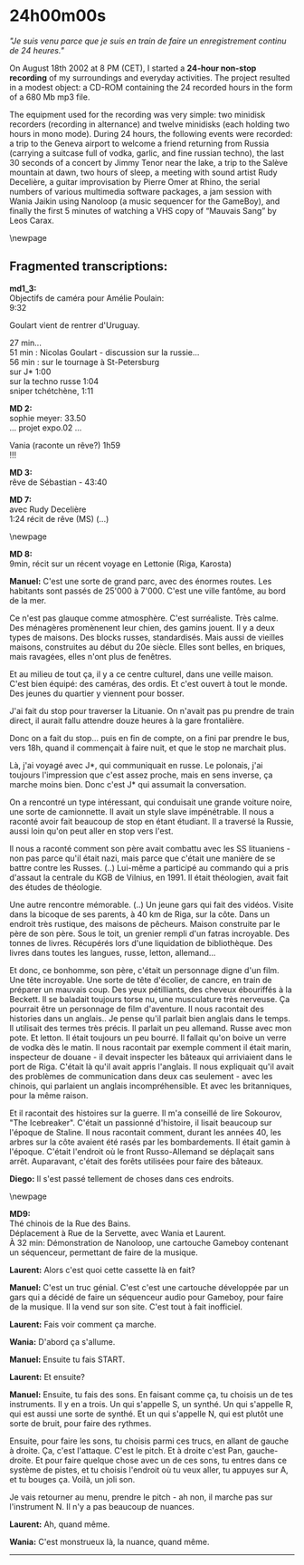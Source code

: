 # 24h00m00s

*"Je suis venu parce que je suis en train de faire un enregistrement continu de 24 heures."*

On August 18th 2002 at 8 PM (CET), I started a **24-hour non-stop recording** of my surroundings and everyday activities. The project resulted in a modest object: a CD-ROM containing the 24 recorded hours in the form of a 680 Mb mp3 file.

The equipment used for the recording was very simple: two minidisk recorders (recording in alternance) and twelve minidisks (each holding two hours in mono mode). During 24 hours, the following events were recorded: a trip to the Geneva airport to welcome a friend returning from Russia (carrying a suitcase full of vodka, garlic, and fine russian techno), the last 30 seconds of a concert by Jimmy Tenor near the lake, a trip to the Salève mountain at dawn, two hours of sleep, a meeting with sound artist Rudy Decelière, a guitar improvisation by Pierre Omer at Rhino, the serial numbers of various multimedia software packages, a jam session with Wania Jaikin using Nanoloop (a music sequencer for the GameBoy), and finally the first 5 minutes of watching a VHS copy of “Mauvais Sang” by Leos Carax.

\newpage

## Fragmented transcriptions:

**md1_3:**  
Objectifs de caméra pour Amélie Poulain:  
9:32

Goulart vient de rentrer d'Uruguay.

27 min...  
51 min : Nicolas Goulart - discussion sur la russie...  
56 min : sur le tournage à St-Petersburg  
sur J\* 1:00  
sur la techno russe 1:04  
sniper tchétchène, 1:11

**MD 2:**  
sophie meyer: 33.50  
... projet expo.02 ...

Vania (raconte un rêve?) 1h59  
!!!

**MD 3:**  
rêve de Sébastian - 43:40

**MD 7:**  
avec Rudy Decelière  
1:24 récit de rêve (MS)
(...) 

\newpage

**MD 8:**  
9min, récit sur un récent voyage en Lettonie (Riga, Karosta)

**Manuel:** C'est une sorte de grand parc, avec des énormes routes. Les habitants sont passés de 25'000 à 7'000. C'est une ville fantôme, au bord de la mer.

Ce n'est pas glauque comme atmosphère. C'est surréaliste. Très calme. Des ménagères promènenent leur chien, des gamins jouent. Il y a deux types de maisons. Des blocks russes, standardisés. Mais aussi de vieilles maisons, construites au début du 20e siècle. Elles sont belles, en briques, mais ravagées, elles n'ont plus de fenêtres.

Et au milieu de tout ça, il y a ce centre culturel, dans une veille maison. C'est bien équipé: des caméras, des ordis. Et c'est ouvert à tout le monde. Des jeunes du quartier y viennent pour bosser. 

J'ai fait du stop pour traverser la Lituanie. On n'avait pas pu prendre de train direct, il aurait fallu attendre douze heures à la gare frontalière.
  
Donc on a fait du stop... puis en fin de compte, on a fini par prendre le bus, vers 18h, quand il commençait à faire nuit, et que le stop ne marchait plus. 
 
Là, j'ai voyagé avec J\*, qui communiquait en russe. Le polonais, j'ai toujours l'impression que c'est assez proche, mais en sens inverse, ça marche moins bien. Donc c'est J\* qui assumait la conversation.

On a rencontré un type intéressant, qui conduisait une grande voiture noire, une sorte de camionnette. Il avait un style slave impénétrable. Il nous a raconté avoir fait beaucoup de stop en étant étudiant. Il a traversé la Russie, aussi loin qu'on peut aller en stop vers l'est. 

Il nous a raconté comment son père avait combattu avec les SS lituaniens - non pas parce qu'il était nazi, mais parce que c'était une manière de se battre contre les Russes. (..) Lui-même a participé au commando qui a pris d'assaut la centrale du KGB de Vilnius, en 1991. Il était théologien, avait fait des études de théologie.

Une autre rencontre mémorable. (..) Un jeune gars qui fait des vidéos. Visite dans la bicoque de ses parents, à 40 km de Riga, sur la côte. Dans un endroit très rustique, des maisons de pêcheurs. Maison construite par le père de son père. Sous le toit, un grenier rempli d'un fatras incroyable. Des tonnes de livres. Récupérés lors d'une liquidation de bibliothèque. Des livres dans toutes les langues, russe, letton, allemand... 

Et donc, ce bonhomme, son père, c'était un personnage digne d'un film. Une tête incroyable. Une sorte de tête d'écolier, de cancre, en train de préparer un mauvais coup. Des yeux pétilliants, des cheveux ébouriffés à la Beckett. Il se baladait toujours torse nu, une musculature très nerveuse. Ça pourrait être un personnage de film d'aventure. Il nous racontait des histories dans un anglais.. Je pense qu'il parlait bien anglais dans le temps. Il utilisait des termes très précis. Il parlait un peu allemand. Russe avec mon pote. Et letton. Il était toujours un peu bourré. Il fallait qu'on boive un verre de vodka dès le matin. Il nous racontait par exemple comment il était marin, inspecteur de douane - il devait inspecter les bâteaux qui arriviaient dans le port de Riga. C'était là qu'il avait appris l'anglais. Il nous expliquait qu'il avait des problèmes de communication dans deux cas seulement - avec les chinois, qui parlaient un anglais incompréhensible. Et avec les britanniques, pour la même raison.

Et il racontait des histoires sur la guerre. Il m'a conseillé de lire Sokourov, "The Icebreaker". C'était un passionné d'histoire, il lisait beaucoup sur l'époque de Staline. Il nous racontait comment, durant les années 40, les arbres sur la côte avaient été rasés par les bombardements. Il était gamin à l'époque. C'était l'endroit où le front Russo-Allemand se déplaçait sans arrêt. Auparavant, c'était des forêts utilisées pour faire des bâteaux.

**Diego:** Il s'est passé tellement de choses dans ces endroits. 

\newpage

**MD9:**  
Thé chinois de la Rue des Bains.  
Déplacement à Rue de la Servette, avec Wania et Laurent.  
À 32 min: Démonstration de Nanoloop, une cartouche Gameboy contenant un séquenceur, permettant de faire de la musique.

**Laurent:** Alors c'est quoi cette cassette là en fait?

**Manuel:** C'est un truc génial. C'est c'est une cartouche développée par un gars qui a décidé de faire un séquenceur audio pour Gameboy, pour faire de la musique. Il la vend sur son site. C'est tout à fait inofficiel. 

**Laurent:** Fais voir comment ça marche.

**Wania:** D'abord ça s'allume.

**Manuel:** Ensuite tu fais START.

**Laurent:** Et ensuite?

**Manuel:** Ensuite, tu fais des sons. En faisant comme ça, tu choisis un de tes instruments. Il y en a trois. Un qui s'appelle S, un synthé. Un qui s'appelle R, qui est aussi une sorte de synthé. Et un qui s'appelle N, qui est plutôt une sorte de bruit, pour faire des rythmes.

Ensuite, pour faire les sons, tu choisis parmi ces trucs, en allant de gauche à droite. Ça, c'est l'attaque. C'est le pitch. Et à droite c'est Pan, gauche-droite. Et pour faire quelque chose avec un de ces sons, tu entres dans ce système de pistes, et tu choisis l'endroit où tu veux aller, tu appuyes sur A, et tu bouges ça. Voilà, un joli son.

Je vais retourner au menu, prendre le pitch - ah non, il marche pas sur l'instrument N. Il n'y a pas beaucoup de nuances.

**Laurent:** Ah, quand même.

**Wania:** C'est monstrueux là, la nuance, quand même.

***



